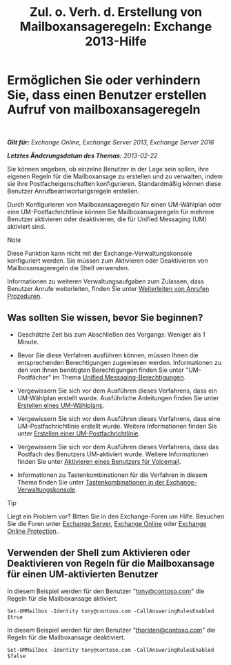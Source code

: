 ﻿---
title: 'Zul. o. Verh. d. Erstellung von Mailboxansageregeln: Exchange 2013-Hilfe'
TOCTitle: Ermöglichen Sie oder verhindern Sie, dass einen Benutzer erstellen Aufruf von mailboxansageregeln
ms:assetid: 81863440-8b21-4523-bdab-6a2311889a0d
ms:mtpsurl: https://technet.microsoft.com/de-de/library/Dd298097(v=EXCHG.150)
ms:contentKeyID: 50554857
ms.date: 05/23/2018
mtps_version: v=EXCHG.150
ms.translationtype: MT
---

# Ermöglichen Sie oder verhindern Sie, dass einen Benutzer erstellen Aufruf von mailboxansageregeln

 

_**Gilt für:** Exchange Online, Exchange Server 2013, Exchange Server 2016_

_**Letztes Änderungsdatum des Themas:** 2013-02-22_

Sie können angeben, ob einzelne Benutzer in der Lage sein sollen, ihre eigenen Regeln für die Mailboxansage zu erstellen und zu verwalten, indem sie ihre Postfacheigenschaften konfigurieren. Standardmäßig können diese Benutzer Anrufbeantwortungsregeln erstellen.

Durch Konfigurieren von Mailboxansageregeln für einen UM-Wählplan oder eine UM-Postfachrichtlinie können Sie Mailboxansageregeln für mehrere Benutzer aktivieren oder deaktivieren, die für Unified Messaging (UM) aktiviert sind.


> [!NOTE]
> Diese Funktion kann nicht mit der Exchange-Verwaltungskonsole konfiguriert werden. Sie müssen zum Aktivieren oder Deaktivieren von Mailboxansageregeln die Shell verwenden.



Informationen zu weiteren Verwaltungsaufgaben zum Zulassen, dass Benutzer Anrufe weiterleiten, finden Sie unter [Weiterleiten von Anrufen Prozeduren](forwarding-calls-procedures-exchange-2013-help.md).

## Was sollten Sie wissen, bevor Sie beginnen?

  - Geschätzte Zeit bis zum Abschließen des Vorgangs: Weniger als 1 Minute.

  - Bevor Sie diese Verfahren ausführen können, müssen Ihnen die entsprechenden Berechtigungen zugewiesen werden. Informationen zu den von Ihnen benötigten Berechtigungen finden Sie unter "UM-Postfächer" im Thema [Unified Messaging-Berechtigungen](unified-messaging-permissions-exchange-2013-help.md).

  - Vergewissern Sie sich vor dem Ausführen dieses Verfahrens, dass ein UM-Wählplan erstellt wurde. Ausführliche Anleitungen finden Sie unter [Erstellen eines UM-Wählplans](https://review.docs.microsoft.com/de-de/exchange/voice-mail-unified-messaging/connect-voice-mail-system/create-um-dial-plan).

  - Vergewissern Sie sich vor dem Ausführen dieses Verfahrens, dass eine UM-Postfachrichtlinie erstellt wurde. Weitere Informationen finden Sie unter [Erstellen einer UM-Postfachrichtlinie](https://review.docs.microsoft.com/de-de/exchange/voice-mail-unified-messaging/set-up-voice-mail/create-um-mailbox-policy).

  - Vergewissern Sie sich vor dem Ausführen dieses Verfahrens, dass das Postfach des Benutzers UM-aktiviert wurde. Weitere Informationen finden Sie unter [Aktivieren eines Benutzers für Voicemail](https://review.docs.microsoft.com/de-de/exchange/voice-mail-unified-messaging/set-up-voice-mail/enable-a-user-for-voice-mail).

  - Informationen zu Tastenkombinationen für die Verfahren in diesem Thema finden Sie unter [Tastenkombinationen in der Exchange-Verwaltungskonsole](keyboard-shortcuts-in-the-exchange-admin-center-exchange-online-protection-help.md).


> [!TIP]
> Liegt ein Problem vor? Bitten Sie in den Exchange-Foren um Hilfe. Besuchen Sie die Foren unter <A href="https://go.microsoft.com/fwlink/p/?linkid=60612">Exchange Server</A>, <A href="https://go.microsoft.com/fwlink/p/?linkid=267542">Exchange Online</A> oder <A href="https://go.microsoft.com/fwlink/p/?linkid=285351">Exchange Online Protection</A>..



## Verwenden der Shell zum Aktivieren oder Deaktivieren von Regeln für die Mailboxansage für einen UM-aktivierten Benutzer

In diesem Beispiel werden für den Benutzer "tony@contoso.com" die Regeln für die Mailboxansage aktiviert.

    Set-UMMailbox -Identity tony@contoso.com -CallAnsweringRulesEnabled $true

In diesem Beispiel werden für den Benutzer "thorsten@contoso.com" die Regeln für die Mailboxansage deaktiviert.

    Set-UMMailbox -Identity tony@contoso.com -CallAnsweringRulesEnabled $false


